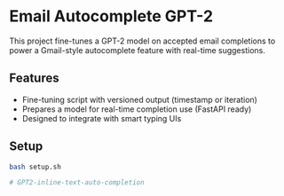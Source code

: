 # Email Autocomplete GPT-2

This project fine-tunes a GPT-2 model on accepted email completions to power a Gmail-style autocomplete feature with real-time suggestions.

## Features
- Fine-tuning script with versioned output (timestamp or iteration)
- Prepares a model for real-time completion use (FastAPI ready)
- Designed to integrate with smart typing UIs

## Setup

```bash
bash setup.sh

# GPT2-inline-text-auto-completion